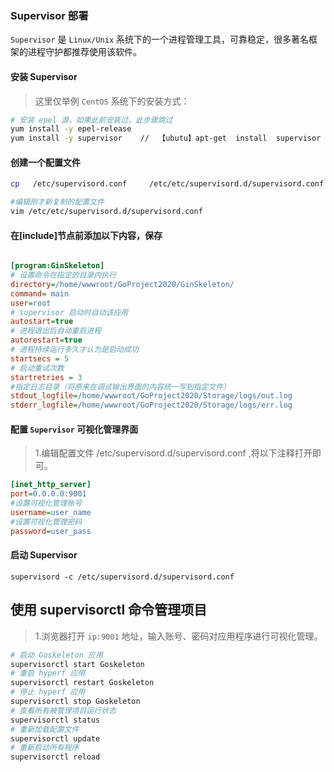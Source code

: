 ### Supervisor 部署

`Supervisor` 是 `Linux/Unix` 系统下的一个进程管理工具，可靠稳定，很多著名框架的进程守护都推荐使用该软件。  

#### 安装 Supervisor  
>   这里仅举例 `CentOS` 系统下的安装方式：

```bash
# 安装 epel 源，如果此前安装过，此步骤跳过
yum install -y epel-release
yum install -y supervisor    //  【ubutu】apt-get  install  supervisor  
```

####  创建一个配置文件  
```bash
cp   /etc/supervisord.conf     /etc/etc/supervisord.d/supervisord.conf

#编辑刚才新复制的配置文件
vim /etc/etc/supervisord.d/supervisord.conf 

```

#### 在[include]节点前添加以下内容，保存

```ini  

[program:GinSkeleton]
# 设置命令在指定的目录内执行
directory=/home/wwwroot/GoProject2020/GinSkeleton/
command= main  
user=root
# supervisor 启动时自动该应用
autostart=true
# 进程退出后自动重启进程
autorestart=true
# 进程持续运行多久才认为是启动成功
startsecs = 5
# 启动重试次数
startretries = 3
#指定日志目录（将原来在调试输出界面的内容统一写到指定文件）
stdout_logfile=/home/wwwroot/GoProject2020/Storage/logs/out.log
stderr_logfile=/home/wwwroot/GoProject2020/Storage/logs/err.log

```

####  配置 `Supervisor` 可视化管理界面 
>   1.编辑配置文件 /etc/supervisord.d/supervisord.conf ,将以下注释打开即可。  
```ini  
[inet_http_server]         
port=0.0.0.0:9001      
#设置可视化管理账号 
username=user_name           
#设置可视化管理密码
password=user_pass   
```


#### 启动 Supervisor  
```jsunicoderegexp
supervisord -c /etc/supervisord.d/supervisord.conf
```

## 使用 supervisorctl 命令管理项目
>   1.浏览器打开 `ip:9001` 地址，输入账号、密码对应用程序进行可视化管理。  
```bash
# 启动 Goskeleton 应用
supervisorctl start Goskeleton
# 重启 hyperf 应用
supervisorctl restart Goskeleton
# 停止 hyperf 应用
supervisorctl stop Goskeleton  
# 查看所有被管理项目运行状态
supervisorctl status
# 重新加载配置文件
supervisorctl update
# 重新启动所有程序
supervisorctl reload
```
